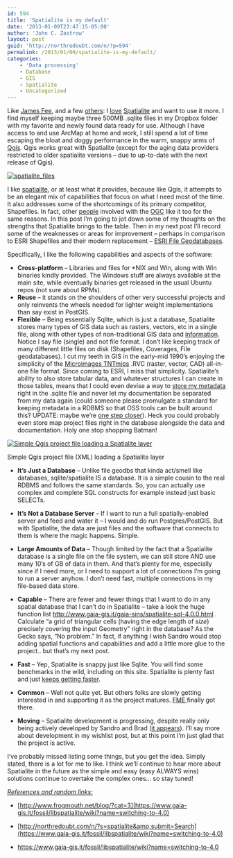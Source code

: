 ```yaml
---
id: 594
title: 'Spatialite is my default'
date: '2013-01-09T23:47:15-05:00'
author: 'John C. Zastrow'
layout: post
guid: 'http://northredoubt.com/n/?p=594'
permalink: /2013/01/09/spatialite-is-my-default/
categories:
    - 'Data processing'
    - Database
    - GIS
    - Spatialite
    - Uncategorized
---
```


Like [James Fee](http://spatiallyadjusted.com/2012/12/18/the-kml-problem/), and a few [others](http://blog.safe.com/2010/09/the-future-looks-bright-for-spatiallite/): I [love](http://northredoubt.com/n/2012/01/16/example-with-php-and-spatialite-part-1/ "Example with PHP and Spatialite, part 1") [Spatialite](http://www.gaia-gis.it/gaia-sins/) and want to use it more. I find myself keeping maybe three 500MB .sqlite files in my Dropbox folder with my favorite and newly found data ready for use. Although I have access to and use ArcMap at home and work, I still spend a lot of time escaping the bloat and doggy performance in the warm, snappy arms of [Qgis](http://qgis.org/). Qgis works great with Spatialite (except for the aging data providers restricted to older spatialite versions – due to up-to-date with the next release of Qgis).

[![spatialite_files](http://northredoubt.com/n/wp-content/uploads/2012/12/spatialite_files-300x263.png)](http://northredoubt.com/n/2013/01/09/spatialite-is-my-default/spatialite_files/)

I like [spatialite](http://slashgeo.org/2010/09/15/FOSS4G-2010-Notes-SpatiaLite-Shapefile-Future), or at least what it provides, because like Qgis, it attempts to be an elegant mix of capabilities that focus on what I need most of the time. It also addresses some of the shortcomings of its primary competitor, Shapefiles. In fact, other [people](http://slashgeo.org/2012/12/21/OGC-Draft-GeoPackage-Specification-Finally-Shapefile-Format-Replacement "http://slashgeo.org/2012/12/21/OGC-Draft-GeoPackage-Specification-Finally-Shapefile-Format-Replacement") involved with the [OGC](http://spatiallyadjusted.com/2012/12/20/ogc-draft-geopackage-specification/) like it too for the same reasons. In this post I’m going to jot down some of my thoughts on the strengths that Spatialite brings to the table. Then in my next post I’ll record some of the weaknesses or areas for improvement – perhaps in comparison to ESRI Shapefiles and their modern replacement – [ESRI File Geodatabases](http://resources.arcgis.com/content/geodatabases/10.0/file-gdb-api).

Specifically, I like the following capabilities and aspects of the software:

- **Cross-platform** – Libraries and files for \*NIX and Win, along with Win binaries kindly provided. The Windows stuff are always available at the main site, while eventually binaries get released in the usual Ubuntu repos (not sure about RPMs).
- **Reuse** – it stands on the shoulders of other very successful projects and only reinvents the wheels needed for lighter weight implementations than say exist in PostGIS.
- **Flexible** – Being essentially Sqlite, which is just a database, Spatialite stores many types of GIS data such as rasters, vectors, etc in a single file, along with other types of non-traditional GIS data and [information](https://groups.google.com/d/msg/spatialite-users/-/ZLiNvyv7wKoJ.). Notice I say file (single) and not file format. I don’t like keeping track of many different little files on disk (Shapefiles, Coverages, File geodatabases). I cut my teeth in GIS in the early-mid 1990’s enjoying the simplicity of the [Microimages TNTmips](http://www.microimages.com) .RVC (raster, vector, CAD) all-in-one file format. Since coming to ESRI, I miss that simplicity. Spatialite’s ability to also store tabular data, and whatever structures I can create in those tables, means that I could even devise a way to [store my metadata](http://gis.stackexchange.com/questions/40994/standard-for-storing-human-metadata-in-spatial-databases) right in the .sqlite file and never let my documentation be separated from my data again (could someone please promulgate a standard for keeping metadata in a RDBMS so that OSS tools can be built around this? UPDATE: maybe we’re [one step closer](https://groups.google.com/d/msg/spatialite-users/-/ZLiNvyv7wKoJ.)). Heck you could probably even store map project files right in the database alongside the data and documentation. Holy one stop shopping Batman!

[![Simple Qgis project file loading a Spatialite layer](http://northredoubt.com/n/wp-content/uploads/2012/12/qgis_project_file-300x243.png)](http://northredoubt.com/n/2013/01/09/spatialite-is-my-default/qgis_project_file/)

Simple Qgis project file (XML) loading a Spatialite layer

- **It’s Just a Database** – Unlike file geodbs that kinda act/smell like databases, sqlite/spatialite IS a database. It is a simple cousin to the real RDBMS and follows the same standards. So, you can actually use complex and complete SQL constructs for example instead just basic SELECTs.

- **It’s Not a Database Server** – If I want to run a full spatially-enabled server and feed and water it – I would and do run Postgres/PostGIS. But with Spatialite, the data are just files and the software that connects to them is where the magic happens. Simple.

- **Large Amounts of Data** – Though limited by the fact that a Spatialite database is a single file on the file system, we can still store AND use many 10’s of GB of data in them. And that’s plenty for me, especially since if I need more, or I need to support a lot of connections I’m going to run a server anyhow. I don’t need fast, multiple connections in my file-based data store.
- **Capable** – There are fewer and fewer things that I want to do in any spatial database that I can’t do in Spatialite – take a look the huge function list <http://www.gaia-gis.it/gaia-sins/spatialite-sql-4.0.0.html> . Calculate “a grid of triangular cells (having the edge length of *size*) precisely covering the input Geometry” right in the database? As the Gecko says, “No problem.” In fact, if anything I wish Sandro would stop adding spatial functions and capabilities and add a little more glue to the project.. but that’s my next post.
- **Fast** – Yep, Spatialite is snappy just like Sqlite. You will find some benchmarks in the wild, including on this site. Spatialite is plenty fast and just [keeps getting faster](https://www.gaia-gis.it/fossil/libspatialite/wiki?name=speed-optimization).
- **Common** – Well not quite yet. But others folks are slowly getting interested in and supporting it as the project matures. [FME ](http://docs.safe.com/fme/reader_writerPDF/spatialitefdo.pdf)finally got there.
- **Moving** – Spatialite development is progressing, despite really only being actively developed by Sandro and Brad ([it appears](https://www.gaia-gis.it/fossil/libspatialite/timeline)). I’ll say more about development in my wishlist post, but at this point I’m just glad that the project is active.

I’ve probably missed listing some things, but you get the idea. Simply stated, there is a lot for me to like. I think we’ll continue to hear more about Spatialite in the future as the simple and easy (easy ALWAYS wins) solutions continue to overtake the complex ones… so stay tuned!

<span style="text-decoration: underline;">*References and random links:*</span>

- [http://www.frogmouth.net/blog/?cat=3](https://www.gaia-gis.it/fossil/libspatialite/wiki?name=switching-to-4.0)
- [http://northredoubt.com/n/?s=spatialite&amp;submit=Search](https://www.gaia-gis.it/fossil/libspatialite/wiki?name=switching-to-4.0)

- <https://www.gaia-gis.it/fossil/libspatialite/wiki?name=switching-to-4.0>